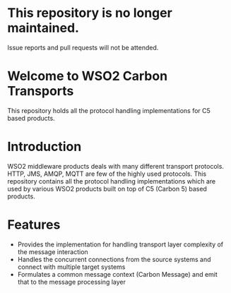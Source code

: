 # This repository is no longer maintained.

Issue reports and pull requests will not be attended.


# Welcome to WSO2 Carbon Transports 
This repository holds all the protocol handling implementations for C5 based products. 

# Introduction
WSO2 middleware products deals with many different transport protocols. HTTP, JMS, AMQP, MQTT are few of the highly used protocols. This repository contains all the protocol handling implementations which are used by various WSO2 products built on top of C5 (Carbon 5) based products.

# Features
- Provides the implementation for handling transport layer complexity of the message interaction
- Handles the concurrent connections from the source systems and connect with multiple target systems
- Formulates a common message context (Carbon Message) and emit that to the message processing layer
